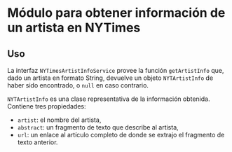 # Módulo para obtener información de un artista en NYTimes

## Uso
La interfaz `NYTimesArtistInfoService` provee la función `getArtistInfo` que, dado un artista en formato String, devuelve un objeto `NYTArtistInfo` de haber sido encontrado, o `null` en caso contrario.

`NYTArtistInfo` es una clase representativa de la información obtenida. Contiene tres propiedades:
- `artist`: el nombre del artista,
- `abstract`: un fragmento de texto que describe al artista,
- `url`: un enlace al artículo completo de donde se extrajo el fragmento de texto anterior.
